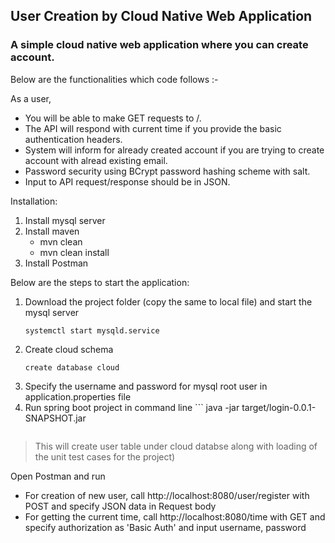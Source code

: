 
## User Creation by Cloud Native Web Application

### A simple cloud native web application where you can create account.

Below are the functionalities which code follows :-

As a user, 
- You will be able to make GET requests to /. 
- The API will respond with current time if you provide the basic authentication headers. 
- System will inform for already created account if you are trying to create account with alread existing email.
- Password security using BCrypt password hashing scheme with salt.
- Input to API request/response should be in JSON.

Installation:
1. Install mysql server
2. Install maven 
    - mvn clean 
    - mvn clean install
3. Install Postman

Below are the steps to start the application:

1. Download the project folder (copy the same to local file) and start the mysql server
	```
	systemctl start mysqld.service
	```
2. Create cloud schema
	```
	create database cloud
	```
3. Specify the username and password for mysql root user in application.properties file 
3. Run spring boot project in command line
    	```
	java -jar target/login-0.0.1-SNAPSHOT.jar
	```
> This will create user table under cloud databse along with loading of the unit test cases for the project)

Open Postman and run
- For creation of new user, call http://localhost:8080/user/register with POST and specify JSON data in Request body
- For getting the current time, call http://localhost:8080/time with GET and specify authorization as 'Basic Auth' and input username, password 
